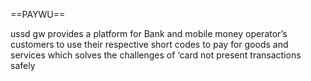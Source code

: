 ==PAYWU==

ussd gw provides a platform for Bank and mobile money operator’s customers to use their respective short codes to pay for goods and services which solves the challenges of ‘card not present transactions safely
